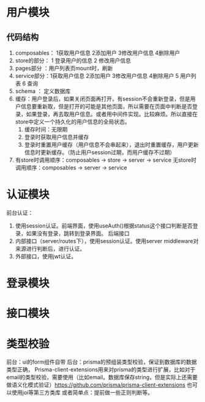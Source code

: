 # 用户模块
## 代码结构
1. composables： 1获取用户信息 2添加用户 3修改用户信息 4删除用户
2. store的部分： 1 登录用户的信息  2 修改用户信息  
3. pages部分 ：用户列表页mount时，刷新
4. service部分：1获取用户信息 2添加用户 3修改用户信息 4删除用户 5 用户列表 6 查询 
5. schema ： 定义数据库
6. 缓存：用户登录后，如果关闭页面再打开，有session不会重新登录，但是用户信息要重新取，但是打开的可能是其他页面，所以需要在页面中判断是否登录，如果登录，再去取用户信息。或者用中间件实现。比较麻烦。所以直接在store中定义一个持久化的用户信息的全局状态。
   1. 缓存时间：无限期
   2. 登录时获取用户信息并缓存 
   3. 登录时重置用户缓存（用户信息不会串起来），退出时重置缓存，用户更新信息时更新缓存。（防止用户session过期，而用户缓存不过期）
7. 有store时调用顺序：composables -> store -> server -> service 
   无store时调用顺序：composables -> server -> service

# 认证模块
前台认证：
1. 使用session认证。前端界面，使用useAuth()根据status这个接口判断是否登录，如果没有登录，跳转到登录界面。 
后端接口
1. 内部接口（server/routes下），使用session认证。使用server middleware对来源进行判断后，进行认证。
2. 外部接口，使用jwt认证。 

# 登录模块

# 接口模块

# 类型校验
前台：ui的form组件自带
后台：prisma的预组装类型校验，保证到数据库的数据类型正确，
Prisma-client-extensions用来对prisma的类型进行扩展，比如对于email的类型校验，需要使用（比如email。数据库保存string，但是实际上还需要做语义化模式验证）https://github.com/prisma/prisma-client-extensions
也可以使用joi等第三方类库
或者简单点：提前做一些正则判断等。

